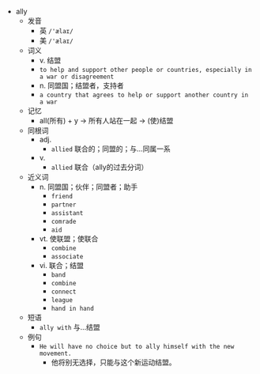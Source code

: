 - ally
  - 发音
    - 英 `/'ælaɪ/`
    - 美 `/'ælaɪ/`
  - 词义
    - v. 结盟
    - `to help and support other people or countries, especially in a war or disagreement`
    - n. 同盟国；结盟者，支持者
    - `a country that agrees to help or support another country in a war`
  - 记忆
    - all(所有) + y → 所有人站在一起 → (使)结盟
  - 同根词
    - adj.
      - `allied` 联合的；同盟的；与…同属一系
    - v.
      - `allied` 联合（ally的过去分词）
  - 近义词
    - n. 同盟国；伙伴；同盟者；助手
      - `friend`
      - `partner`
      - `assistant`
      - `comrade`
      - `aid`
    - vt. 使联盟；使联合
      - `combine`
      - `associate`
    - vi. 联合；结盟
      - `band`
      - `combine`
      - `connect`
      - `league`
      - `hand in hand`
  - 短语
    - `ally with` 与…结盟 
  - 例句
    - `He will have no choice but to ally himself with the new movement.`
      - 他将别无选择，只能与这个新运动结盟。

